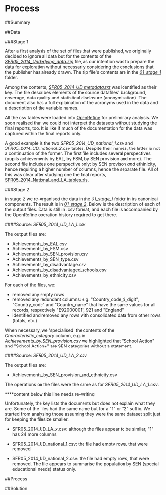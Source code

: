 Process
=======

##Summary

##Data

###Stage 1

After a first analysis of the set of files that were published, we originally decided to ignore all data but for the contents of the [*SFR05_2014_Underlying_data.zip*](data/raw/SFR05_2014_Underlying_data.zip) file, as our intention was to prepare the data for exploration without necessarily considering the conclusions that the publisher has already drawn. The zip file's contents are in the [*01_stage_1*](data/processed/01_stage_1/) folder.

Among the contents, [*SFR05_2014_UD_metadata.txt*](data/processed/01_stage_1/SFR05_2014_UD_metadata.txt) was identified as their key. The file describes elements of the source datafiles' background, coverage, data quality and statistical disclosure (anonymisation). The document also has a full explaination of the acronyms used in the data and a description of the variable names. 

All the csv tables were loaded into [OpenRefine](http://openrefine.org/) for preliminary analysis. We soon realised that we could not interpret the datasets without studying the final reports, too. It is like if much of the documentation for the data was captured within the final reports only.

A good example is the two *SFR05_2014_UD_national_1.csv* and *SFR05_2014_UD_national_2.csv* tables. Despite their names, the latter is not a continuation of the former. The first file includes several perspectives (pupils achievements by EAL, by FSM, by SEN provision and more). The second file includes one perspective only: by SEN provison *and* ethinicity, hence requiring a higher number of columns, hence the separate file. All of this was clear after studying one the final reports, [SFR05_2014_National_and_LA_tables.xls](data/raw/SFR05_2014_National_and_LA_tables.xls). 

###Stage 2

In stage 2 we re-organised the data in the *01_stage_1* folder in its canonical components. The result is in [*01_stage_2*](data/processed/02_stage_2/). Below is the description of each of the output files. Data is still in .csv format, and each file is accompanied by the OpenRefine operation history required to get there.

####Source: *SFR05_2014_UD_LA_1.csv*

The output files are:
- Achievements_by_EAL.csv
- Achievements_by_FSM.csv
- Achievements_by_SEN_provision.csv
- Achievements_by_SEN_type.csv
- Achievements_by_disadvantage.csv
- Achievements_by_disadvantaged_schools.csv
- Achievements_by_ethnicity.csv

For each of the files, we:
- removed any empty rows
- removed any redundant columns: e.g. "Country_code_9_digit", "Country_code" and "Country_name" that have the same values for all records, respectively "E92000001", 921 and "England"
- identified and removed any rows with consolidated data from other rows (totals, etc.)

When necessary, we 'specialised' the contents of the *Characteristic_category* column, e.g. in *Achievements_by_SEN_provision.csv* we highlighted that "School Action" and "School Action+" are SEN categories without a statement.

####Source: *SFR05_2014_UD_LA_2.csv*

The output files are:
- Achievements_by_SEN_provision_and_ethnicity.csv

The operations on the files were the same as for *SFR05_2014_UD_LA_1.csv*.






****content below this line needs re-writing

Unfortunately, the key lists the documents but does not explain what they are. Some of the files had the same name but for a "1" or "2" suffix. We started from analysing those assuming they were the same dataset split just for keeping the filesize smaller.

- SFR05_2014_UD_LA_*x*.csv: although the files appear to be similar, "1" has 24 more columns

- SFR05_2014_UD_national_1.csv: the file had empty rows, that were removed

- SFR05_2014_UD_national_2.csv: the file had empty rows, that were removed. The file appears to summarise the population by SEN (special educational needs) status only.


##Process


##Solution
